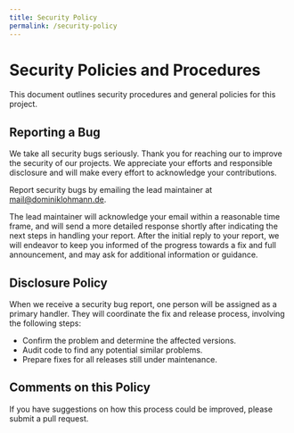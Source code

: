 ```yaml
---
title: Security Policy
permalink: /security-policy
---
```


# Security Policies and Procedures

This document outlines security procedures and general policies for this
project.

## Reporting a Bug

We take all security bugs seriously. Thank you for reaching our to improve the
security of our projects. We appreciate your efforts and responsible disclosure
and will make every effort to acknowledge your contributions.

Report security bugs by emailing the lead maintainer at
[mail@dominiklohmann.de][mailto].

The lead maintainer will acknowledge your email within a reasonable time frame,
and will send a more detailed response shortly after indicating the next steps
in handling your report. After the initial reply to your report, we will
endeavor to keep you informed of the progress towards a fix and full
announcement, and may ask for additional information or guidance.

## Disclosure Policy

When we receive a security bug report, one person will be assigned as a primary
handler. They will coordinate the fix and release process, involving the
following steps:

- Confirm the problem and determine the affected versions.
- Audit code to find any potential similar problems.
- Prepare fixes for all releases still under maintenance.

## Comments on this Policy

If you have suggestions on how this process could be improved, please submit a
pull request.

[mailto]: mailto:mail@dominiklohmann.de
